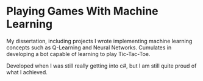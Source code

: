 # Playing Games With Machine Learning
My dissertation, including projects I wrote implementing machine learning concepts such as Q-Learning and Neural Networks. Cumulates in developing a bot capable of learning to play Tic-Tac-Toe.

Developed when I was still really getting into c#, but I am still quite proud of what I achieved.
